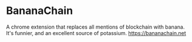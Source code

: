 # BananaChain

A chrome extension that replaces all mentions of blockchain with banana. It's funnier, and an excellent source of potassium. https://bananachain.net
